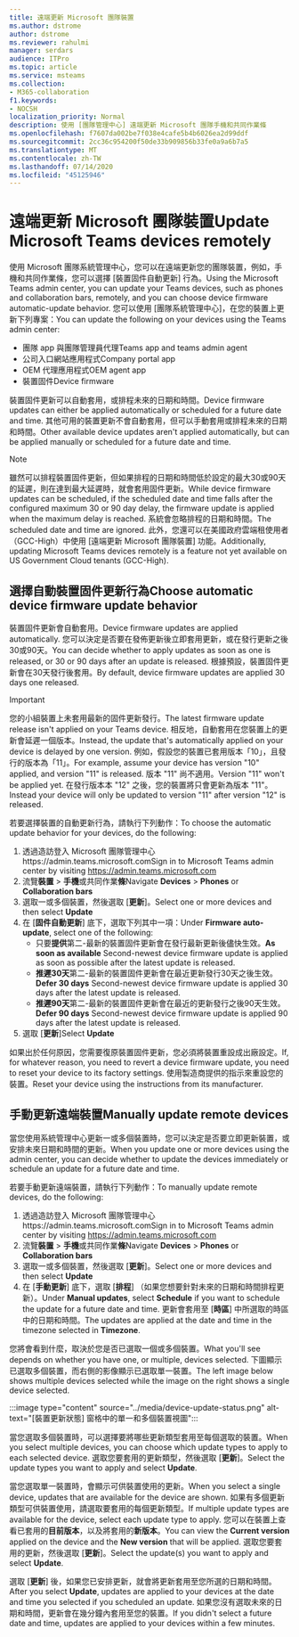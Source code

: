 ```yaml
---
title: 遠端更新 Microsoft 團隊裝置
ms.author: dstrome
author: dstrome
ms.reviewer: rahulmi
manager: serdars
audience: ITPro
ms.topic: article
ms.service: msteams
ms.collection:
- M365-collaboration
f1.keywords:
- NOCSH
localization_priority: Normal
description: 使用 [團隊管理中心] 遠端更新 Microsoft 團隊手機和共同作業條
ms.openlocfilehash: f7607da002be7f038e4cafe5b4b6026ea2d99ddf
ms.sourcegitcommit: 2cc36c954200f50de33b909856b33fe0a9a6b7a5
ms.translationtype: MT
ms.contentlocale: zh-TW
ms.lasthandoff: 07/14/2020
ms.locfileid: "45125946"
---
```

# <a name="update-microsoft-teams-devices-remotely"></a><span data-ttu-id="6cf11-103">遠端更新 Microsoft 團隊裝置</span><span class="sxs-lookup"><span data-stu-id="6cf11-103">Update Microsoft Teams devices remotely</span></span>

<span data-ttu-id="6cf11-104">使用 Microsoft 團隊系統管理中心，您可以在遠端更新您的團隊裝置，例如，手機和共同作業條，您可以選擇 [裝置固件自動更新] 行為。</span><span class="sxs-lookup"><span data-stu-id="6cf11-104">Using the Microsoft Teams admin center, you can update your Teams devices, such as phones and collaboration bars, remotely, and you can choose device firmware automatic-update behavior.</span></span> <span data-ttu-id="6cf11-105">您可以使用 [團隊系統管理中心]，在您的裝置上更新下列專案：</span><span class="sxs-lookup"><span data-stu-id="6cf11-105">You can update the following on your devices using the Teams admin center:</span></span>

- <span data-ttu-id="6cf11-106">團隊 app 與團隊管理員代理</span><span class="sxs-lookup"><span data-stu-id="6cf11-106">Teams app and teams admin agent</span></span>
- <span data-ttu-id="6cf11-107">公司入口網站應用程式</span><span class="sxs-lookup"><span data-stu-id="6cf11-107">Company portal app</span></span>
- <span data-ttu-id="6cf11-108">OEM 代理應用程式</span><span class="sxs-lookup"><span data-stu-id="6cf11-108">OEM agent app</span></span>
- <span data-ttu-id="6cf11-109">裝置固件</span><span class="sxs-lookup"><span data-stu-id="6cf11-109">Device firmware</span></span>

<span data-ttu-id="6cf11-110">裝置固件更新可以自動套用，或排程未來的日期和時間。</span><span class="sxs-lookup"><span data-stu-id="6cf11-110">Device firmware updates can either be applied automatically or scheduled for a future date and time.</span></span> <span data-ttu-id="6cf11-111">其他可用的裝置更新不會自動套用，但可以手動套用或排程未來的日期和時間。</span><span class="sxs-lookup"><span data-stu-id="6cf11-111">Other available device updates aren't applied automatically, but can be applied manually or scheduled for a future date and time.</span></span>

> [!NOTE]
> <span data-ttu-id="6cf11-112">雖然可以排程裝置固件更新，但如果排程的日期和時間低於設定的最大30或90天的延遲，則在達到最大延遲時，就會套用固件更新。</span><span class="sxs-lookup"><span data-stu-id="6cf11-112">While device firmware updates can be scheduled, if the scheduled date and time falls after the configured maximum 30 or 90 day delay, the firmware update is applied when the maximum delay is reached.</span></span> <span data-ttu-id="6cf11-113">系統會忽略排程的日期和時間。</span><span class="sxs-lookup"><span data-stu-id="6cf11-113">The scheduled date and time are ignored.</span></span> <span data-ttu-id="6cf11-114">此外，您還可以在美國政府雲端租使用者（GCC-High）中使用 [遠端更新 Microsoft 團隊裝置] 功能。</span><span class="sxs-lookup"><span data-stu-id="6cf11-114">Additionally, updating Microsoft Teams devices remotely is a feature not yet available on US Government Cloud tenants (GCC-High).</span></span>

## <a name="choose-automatic-device-firmware-update-behavior"></a><span data-ttu-id="6cf11-115">選擇自動裝置固件更新行為</span><span class="sxs-lookup"><span data-stu-id="6cf11-115">Choose automatic device firmware update behavior</span></span>

<span data-ttu-id="6cf11-116">裝置固件更新會自動套用。</span><span class="sxs-lookup"><span data-stu-id="6cf11-116">Device firmware updates are applied automatically.</span></span> <span data-ttu-id="6cf11-117">您可以決定是否要在發佈更新後立即套用更新，或在發行更新之後30或90天。</span><span class="sxs-lookup"><span data-stu-id="6cf11-117">You can decide whether to apply updates as soon as one is released, or 30 or 90 days after an update is released.</span></span> <span data-ttu-id="6cf11-118">根據預設，裝置固件更新會在30天發行後套用。</span><span class="sxs-lookup"><span data-stu-id="6cf11-118">By default, device firmware updates are applied 30 days one released.</span></span>

> [!IMPORTANT]
> <span data-ttu-id="6cf11-119">您的小組裝置上未套用最新的固件更新發行。</span><span class="sxs-lookup"><span data-stu-id="6cf11-119">The latest firmware update release isn't applied on your Teams device.</span></span> <span data-ttu-id="6cf11-120">相反地，自動套用在您裝置上的更新會延遲一個版本。</span><span class="sxs-lookup"><span data-stu-id="6cf11-120">Instead, the update that's automatically applied on your device is delayed by one version.</span></span> <span data-ttu-id="6cf11-121">例如，假設您的裝置已套用版本「10」，且發行的版本為「11」。</span><span class="sxs-lookup"><span data-stu-id="6cf11-121">For example, assume your device has version "10" applied, and version "11" is released.</span></span> <span data-ttu-id="6cf11-122">版本 "11" 尚不適用。</span><span class="sxs-lookup"><span data-stu-id="6cf11-122">Version "11" won't be applied yet.</span></span> <span data-ttu-id="6cf11-123">在發行版本本 "12" 之後，您的裝置將只會更新為版本 "11"。</span><span class="sxs-lookup"><span data-stu-id="6cf11-123">Instead your device will only be updated to version "11" after version "12" is released.</span></span>

<span data-ttu-id="6cf11-124">若要選擇裝置的自動更新行為，請執行下列動作：</span><span class="sxs-lookup"><span data-stu-id="6cf11-124">To choose the automatic update behavior for your devices, do the following:</span></span>

1. <span data-ttu-id="6cf11-125">透過造訪登入 Microsoft 團隊管理中心https://admin.teams.microsoft.com</span><span class="sxs-lookup"><span data-stu-id="6cf11-125">Sign in to Microsoft Teams admin center by visiting https://admin.teams.microsoft.com</span></span>
2. <span data-ttu-id="6cf11-126">流覽**裝置**  >  **手機**或共同作業**條**</span><span class="sxs-lookup"><span data-stu-id="6cf11-126">Navigate **Devices** > **Phones** or **Collaboration bars**</span></span>
3. <span data-ttu-id="6cf11-127">選取一或多個裝置，然後選取 [**更新**]。</span><span class="sxs-lookup"><span data-stu-id="6cf11-127">Select one or more devices and then select **Update**</span></span>
4. <span data-ttu-id="6cf11-128">在 [**固件自動更新**] 底下，選取下列其中一項：</span><span class="sxs-lookup"><span data-stu-id="6cf11-128">Under **Firmware auto-update**, select one of the following:</span></span>
    - <span data-ttu-id="6cf11-129">只要**提供**第二-最新的裝置固件更新會在發行最新更新後儘快生效。</span><span class="sxs-lookup"><span data-stu-id="6cf11-129">**As soon as available** Second-newest device firmware update is applied as soon as possible after the latest update is released.</span></span>
    - <span data-ttu-id="6cf11-130">**推遲30天**第二-最新的裝置固件更新會在最近更新發行30天之後生效。</span><span class="sxs-lookup"><span data-stu-id="6cf11-130">**Defer 30 days** Second-newest device firmware update is applied 30 days after the latest update is released.</span></span>
    - <span data-ttu-id="6cf11-131">**推遲90天**第二-最新的裝置固件更新會在最近的更新發行之後90天生效。</span><span class="sxs-lookup"><span data-stu-id="6cf11-131">**Defer 90 days** Second-newest device firmware update is applied 90 days after the latest update is released.</span></span>
5. <span data-ttu-id="6cf11-132">選取 [**更新**]</span><span class="sxs-lookup"><span data-stu-id="6cf11-132">Select **Update**</span></span>

<span data-ttu-id="6cf11-133">如果出於任何原因，您需要復原裝置固件更新，您必須將裝置重設成出廠設定。</span><span class="sxs-lookup"><span data-stu-id="6cf11-133">If, for whatever reason, you need to revert a device firmware update, you need to reset your device to its factory settings.</span></span> <span data-ttu-id="6cf11-134">使用製造商提供的指示來重設您的裝置。</span><span class="sxs-lookup"><span data-stu-id="6cf11-134">Reset your device using the instructions from its manufacturer.</span></span>  

## <a name="manually-update-remote-devices"></a><span data-ttu-id="6cf11-135">手動更新遠端裝置</span><span class="sxs-lookup"><span data-stu-id="6cf11-135">Manually update remote devices</span></span>

<span data-ttu-id="6cf11-136">當您使用系統管理中心更新一或多個裝置時，您可以決定是否要立即更新裝置，或安排未來日期和時間的更新。</span><span class="sxs-lookup"><span data-stu-id="6cf11-136">When you update one or more devices using the admin center, you can decide whether to update the devices immediately or schedule an update for a future date and time.</span></span>

<span data-ttu-id="6cf11-137">若要手動更新遠端裝置，請執行下列動作：</span><span class="sxs-lookup"><span data-stu-id="6cf11-137">To manually update remote devices, do the following:</span></span>

1. <span data-ttu-id="6cf11-138">透過造訪登入 Microsoft 團隊管理中心https://admin.teams.microsoft.com</span><span class="sxs-lookup"><span data-stu-id="6cf11-138">Sign in to Microsoft Teams admin center by visiting https://admin.teams.microsoft.com</span></span>
2. <span data-ttu-id="6cf11-139">流覽**裝置**  >  **手機**或共同作業**條**</span><span class="sxs-lookup"><span data-stu-id="6cf11-139">Navigate  **Devices** > **Phones** or **Collaboration bars**</span></span>
3. <span data-ttu-id="6cf11-140">選取一或多個裝置，然後選取 [**更新**]。</span><span class="sxs-lookup"><span data-stu-id="6cf11-140">Select one or more devices and then select **Update**</span></span>
4. <span data-ttu-id="6cf11-141">在 [**手動更新**] 底下，選取 [**排程**] （如果您想要針對未來的日期和時間排程更新）。</span><span class="sxs-lookup"><span data-stu-id="6cf11-141">Under **Manual updates**, select **Schedule** if you want to schedule the update for a future date and time.</span></span> <span data-ttu-id="6cf11-142">更新會套用至 [**時區**] 中所選取的時區中的日期和時間。</span><span class="sxs-lookup"><span data-stu-id="6cf11-142">The updates are applied at the date and time in the timezone selected in **Timezone**.</span></span>

<span data-ttu-id="6cf11-143">您將會看到什麼，取決於您是否已選取一個或多個裝置。</span><span class="sxs-lookup"><span data-stu-id="6cf11-143">What you'll see depends on whether you have one, or multiple, devices selected.</span></span> <span data-ttu-id="6cf11-144">下圖顯示已選取多個裝置，而右側的影像顯示已選取單一裝置。</span><span class="sxs-lookup"><span data-stu-id="6cf11-144">The left image below shows multiple devices selected while the image on the right shows a single device selected.</span></span>

:::image type="content" source="../media/device-update-status.png" alt-text="[裝置更新狀態] 窗格中的單一和多個裝置視圖":::

<span data-ttu-id="6cf11-146">當您選取多個裝置時，可以選擇要將哪些更新類型套用至每個選取的裝置。</span><span class="sxs-lookup"><span data-stu-id="6cf11-146">When you select multiple devices, you can choose which update types to apply to each selected device.</span></span> <span data-ttu-id="6cf11-147">選取您要套用的更新類型，然後選取 [**更新**]。</span><span class="sxs-lookup"><span data-stu-id="6cf11-147">Select the update types you want to apply and select **Update**.</span></span>

<span data-ttu-id="6cf11-148">當您選取單一裝置時，會顯示可供裝置使用的更新。</span><span class="sxs-lookup"><span data-stu-id="6cf11-148">When you select a single device, updates that are available for the device are shown.</span></span> <span data-ttu-id="6cf11-149">如果有多個更新類型可供裝置使用，請選取要套用的每個更新類型。</span><span class="sxs-lookup"><span data-stu-id="6cf11-149">If multiple update types are available for the device, select each update type to apply.</span></span> <span data-ttu-id="6cf11-150">您可以在裝置上查看已套用的**目前版本**，以及將套用的**新版本**。</span><span class="sxs-lookup"><span data-stu-id="6cf11-150">You can view the **Current version** applied on the device and the **New version** that will be applied.</span></span> <span data-ttu-id="6cf11-151">選取您要套用的更新，然後選取 [**更新**]。</span><span class="sxs-lookup"><span data-stu-id="6cf11-151">Select the update(s) you want to apply and select **Update**.</span></span>

<span data-ttu-id="6cf11-152">選取 [**更新**] 後，如果您已安排更新，就會將更新套用至您所選的日期和時間。</span><span class="sxs-lookup"><span data-stu-id="6cf11-152">After you select **Update**, updates are applied to your devices at the date and time you selected if you scheduled an update.</span></span> <span data-ttu-id="6cf11-153">如果您沒有選取未來的日期和時間，更新會在幾分鐘內套用至您的裝置。</span><span class="sxs-lookup"><span data-stu-id="6cf11-153">If you didn't select a future date and time, updates are applied to your devices within a few minutes.</span></span>
